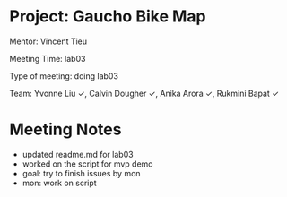 # Project: Gaucho Bike Map
Mentor: Vincent Tieu

Meeting Time: lab03

Type of meeting: doing lab03

Team: Yvonne Liu ✓, Calvin Dougher ✓, Anika Arora ✓, Rukmini Bapat ✓

# Meeting Notes
* updated readme.md for lab03
* worked on the script for mvp demo
* goal: try to finish issues by mon
* mon: work on script
